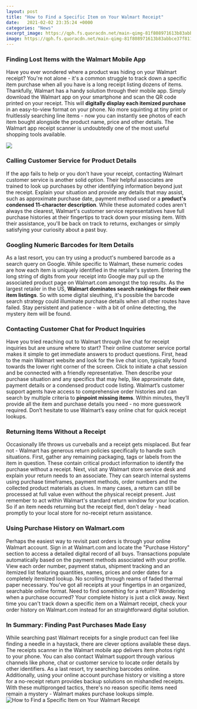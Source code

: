 ```yaml
---
layout: post
title: "How to Find a Specific Item on Your Walmart Receipt"
date:   2021-02-02 23:35:24 +0000
categories: "News"
excerpt_image: https://qph.fs.quoracdn.net/main-qimg-81f808971613b83abbce37f8116c23b6
image: https://qph.fs.quoracdn.net/main-qimg-81f808971613b83abbce37f8116c23b6
---
```


### Finding Lost Items with the Walmart Mobile App
Have you ever wondered where a product was hiding on your Walmart receipt? You're not alone - it's a common struggle to track down a specific item purchase when all you have is a long receipt listing dozens of items. Thankfully, Walmart has a handy solution through their mobile app. Simply download the Walmart app on your smartphone and scan the QR code printed on your receipt. This will **digitally display each itemized purchase** in an easy-to-view format on your phone. No more squinting at tiny print or fruitlessly searching line items - now you can instantly see photos of each item bought alongside the product name, price and other details. The Walmart app receipt scanner is undoubtedly one of the most useful shopping tools available.

![](https://cdn.vox-cdn.com/thumbor/AZc_m6KWpy5LyYZtoz1tPohQRMk=/1400x0/filters:no_upscale()/cdn.vox-cdn.com/uploads/chorus_asset/file/13248933/Rite_Aid.JPG)
### Calling Customer Service for Product Details
If the app fails to help or you don't have your receipt, contacting Walmart customer service is another solid option. Their helpful associates are trained to look up purchases by other identifying information beyond just the receipt. Explain your situation and provide any details that may assist, such as approximate purchase date, payment method used or a **product's condensed 11-character description**. While these automated codes aren't always the clearest, Walmart's customer service representatives have full purchase histories at their fingertips to track down your missing item. With their assistance, you'll be back on track to returns, exchanges or simply satisfying your curiosity about a past buy.
### Googling Numeric Barcodes for Item Details
As a last resort, you can try using a product's numbered barcode as a search query on Google. While specific to Walmart, these numeric codes are how each item is uniquely identified in the retailer's system. Entering the long string of digits from your receipt into Google may pull up the associated product page on Walmart.com amongst the top results. As the largest retailer in the US, **Walmart dominates search rankings for their own item listings**. So with some digital sleuthing, it's possible the barcode search strategy could illuminate purchase details when all other routes have failed. Stay persistent and patience - with a bit of online detecting, the mystery item will be found.
### Contacting Customer Chat for Product Inquiries
Have you tried reaching out to Walmart through live chat for receipt inquiries but are unsure where to start? Their online customer service portal makes it simple to get immediate answers to product questions. First, head to the main Walmart website and look for the live chat icon, typically found towards the lower right corner of the screen. Click to initiate a chat session and be connected with a friendly representative. Then describe your purchase situation and any specifics that may help, like approximate date, payment details or a condensed product code listing. Walmart’s customer support agents have access to comprehensive order histories and can search by multiple criteria to **pinpoint missing items**. Within minutes, they’ll provide all the item and purchase details you need - no more guesswork required. Don’t hesitate to use Walmart’s easy online chat for quick receipt lookups.
### Returning Items Without a Receipt
Occasionally life throws us curveballs and a receipt gets misplaced. But fear not - Walmart has generous return policies specifically to handle such situations. First, gather any remaining packaging, tags or labels from the item in question. These contain critical product information to identify the purchase without a receipt. Next, visit any Walmart store service desk and explain your return needs to an associate. They can search internal systems using purchase timeframes, payment methods, order numbers and the collected product materials as clues. In many cases, a return can still be processed at full value even without the physical receipt present. Just remember to act within Walmart's standard return window for your location. So if an item needs returning but the receipt fled, don't delay - head promptly to your local store for no-receipt return assistance.
### Using Purchase History on Walmart.com
Perhaps the easiest way to revisit past orders is through your online Walmart account. Sign in at Walmart.com and locate the "Purchase History" section to access a detailed digital record of all buys. Transactions populate automatically based on the payment methods associated with your profile. View each order number, payment status, shipment tracking and an itemized list featuring quantities, names, prices and order dates for a completely itemized lookup. No scrolling through reams of faded thermal paper necessary. You've got all receipts at your fingertips in an organized, searchable online format. Need to find something for a return? Wondering when a purchase occurred? Your complete history is just a click away. Next time you can't track down a specific item on a Walmart receipt, check your order history on Walmart.com instead for an straightforward digital solution.
### In Summary: Finding Past Purchases Made Easy
While searching past Walmart receipts for a single product can feel like finding a needle in a haystack, there are clever options available these days. The receipts scanner in the Walmart mobile app delivers item photos right to your phone. You can also contact Walmart support through various channels like phone, chat or customer service to locate order details by other identifiers. As a last resort, try searching barcodes online. Additionally, using your online account purchase history or visiting a store for a no-receipt return provides backup solutions on mishandled receipts. With these multipronged tactics, there's no reason specific items need remain a mystery - Walmart makes purchase lookups simple.
 ![How to Find a Specific Item on Your Walmart Receipt](https://qph.fs.quoracdn.net/main-qimg-81f808971613b83abbce37f8116c23b6)
